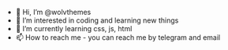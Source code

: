 - 👋 Hi, I’m @wolvthemes
- 👀 I’m interested in coding and learning new things
- 🌱 I’m currently learning css, js, html
- 📫 How to reach me - you can reach me by telegram and email
